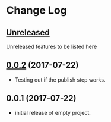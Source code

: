 # Change Log

## [Unreleased](https://github.com/KrimZenNinja/krimzen-ninja-express-error-handling/compare/v0.0.2...HEAD)

Unreleased features to be listed here

## [0.0.2](https://github.com/KrimZenNinja/krimzen-ninja-express-error-handling/compare/v0.0.1...v0.0.2) (2017-07-22)

* Testing out if the publish step works.

## 0.0.1 (2017-07-22)

* initial release of empty project.
